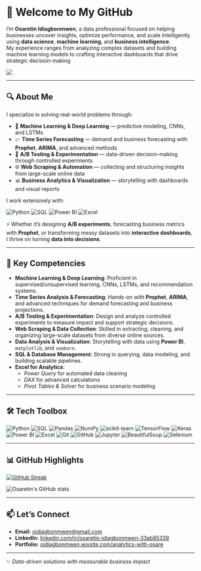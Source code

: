 # 👋 Welcome to My GitHub

I’m **Osaretin Idiagbonmwen**, a data professional focused on helping businesses uncover insights, optimize performance, and scale intelligently using **data science**, **machine learning**, and **business intelligence**.  
My experience ranges from analyzing complex datasets and building machine learning models to crafting interactive dashboards that drive strategic decision-making


![](https://views-counter.vercel.app/badge?pageId=Kumara2mahe%2FViews-Counter)

---

## 🔍 About Me  

I specialize in solving real-world problems through:  

- 🤖 **Machine Learning & Deep Learning** — predictive modeling, CNNs, and LSTMs  
- 📈 **Time Series Forecasting** — demand and business forecasting with **Prophet**, **ARIMA**, and advanced methods  
- 🧪 **A/B Testing & Experimentation** — data-driven decision-making through controlled experiments  
- 🌐 **Web Scraping & Automation** — collecting and structuring insights from large-scale online data  
- 📊 **Business Analytics & Visualization** — storytelling with dashboards and visual reports  

I work extensively with:  
<p>
  <img alt="Python" src="https://img.shields.io/badge/-Python-3776AB?style=for-the-badge&logo=python&logoColor=white" />
  <img alt="SQL" src="https://img.shields.io/badge/-SQL-4479A1?style=for-the-badge&logo=postgresql&logoColor=white" />
  <img alt="Power BI" src="https://img.shields.io/badge/-PowerBI-F2C811?style=for-the-badge&logo=powerbi&logoColor=black" />
  <img alt="Excel" src="https://img.shields.io/badge/-Excel-217346?style=for-the-badge&logo=microsoft-excel&logoColor=white" />
</p>

⚡ Whether it’s designing **A/B experiments**, forecasting business metrics with **Prophet**, or transforming messy datasets into **interactive dashboards**,  
I thrive on turning **data into decisions**.

---

## 💼 Key Competencies

- **Machine Learning & Deep Learning**: Proficient in supervised/unsupervised learning, CNNs, LSTMs, and recommendation systems.  
- **Time Series Analysis & Forecasting**: Hands-on with **Prophet**, **ARIMA**, and advanced techniques for demand forecasting and business projections.  
- **A/B Testing & Experimentation**: Design and analyze controlled experiments to measure impact and support strategic decisions.  
- **Web Scraping & Data Collection**: Skilled in extracting, cleaning, and organizing large-scale datasets from diverse online sources.  
- **Data Analysis & Visualization**: Storytelling with data using **Power BI**, `matplotlib`, and `seaborn`.  
- **SQL & Database Management**: Strong in querying, data modeling, and building scalable pipelines.  
- **Excel for Analytics**:  
  - *Power Query* for automated data cleaning  
  - *DAX* for advanced calculations  
  - *Pivot Tables & Solver* for business scenario modeling  

---

## 🛠️ Tech Toolbox

<p>
  <img alt="Python" src="https://img.shields.io/badge/-Python-3776AB?style=flat-square&logo=python&logoColor=white" />
  <img alt="SQL" src="https://img.shields.io/badge/-SQL-4479A1?style=flat-square&logo=postgresql&logoColor=white" />
  <img alt="Pandas" src="https://img.shields.io/badge/-Pandas-150458?style=flat-square&logo=pandas&logoColor=white" />
  <img alt="NumPy" src="https://img.shields.io/badge/-NumPy-013243?style=flat-square&logo=numpy&logoColor=white" />
  <img alt="scikit-learn" src="https://img.shields.io/badge/-ScikitLearn-F7931E?style=flat-square&logo=scikit-learn&logoColor=white" />
  <img alt="TensorFlow" src="https://img.shields.io/badge/-TensorFlow-FF6F00?style=flat-square&logo=tensorflow&logoColor=white" />
  <img alt="Keras" src="https://img.shields.io/badge/-Keras-D00000?style=flat-square&logo=keras&logoColor=white" />
  <img alt="Power BI" src="https://img.shields.io/badge/-PowerBI-F2C811?style=flat-square&logo=powerbi&logoColor=black" />
  <img alt="Excel" src="https://img.shields.io/badge/-Excel-217346?style=flat-square&logo=microsoft-excel&logoColor=white" />
  <img alt="Git" src="https://img.shields.io/badge/-Git-F05032?style=flat-square&logo=git&logoColor=white" />
  <img alt="GitHub" src="https://img.shields.io/badge/-GitHub-181717?style=flat-square&logo=github&logoColor=white" />
  <img alt="Jupyter" src="https://img.shields.io/badge/-Jupyter-F37626?style=flat-square&logo=jupyter&logoColor=white" />
  <img alt="BeautifulSoup" src="https://img.shields.io/badge/-BeautifulSoup-4B8BBE?style=flat-square&logo=python&logoColor=white" />
  <img alt="Selenium" src="https://img.shields.io/badge/-Selenium-43B02A?style=flat-square&logo=selenium&logoColor=white" />
</p>

---

## 📊 GitHub Highlights

[![GitHub Streak](https://github-readme-streak-stats.herokuapp.com?user=yourusername&theme=dark&ring=0e75b6&fire=0e75b6&currStreakLabel=0e75b6)](https://git.io/streak-stats)

![Osaretin's GitHub stats](https://github-readme-stats.vercel.app/api?username=yourusername&hide_border=true&show_icons=true&bg_color=151515&title_color=0e75b6&icon_color=0e75b6&text_color=9e9e9e)

---

## 📫 Let’s Connect  

- **Email:** [oidiagbonmwen@gmail.com](mailto:oidiagbonmwen@gmail.com)  
- **LinkedIn:** [linkedin.com/in/osaretin-idiagbonmwen-33ab85339](https://linkedin.com/in/osaretin-idiagbonmwen-33ab85339)  
- **Portfolio:** [oidiagbonmwen.wixsite.com/analytics-with-osare](https://oidiagbonmwen.wixsite.com/analytics-with-osare)  

---

✨ *Data-driven solutions with measurable business impact*
